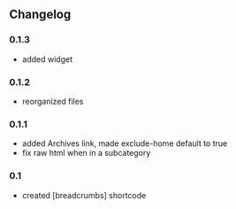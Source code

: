 ## Changelog

### 0.1.3
- added widget

### 0.1.2
- reorganized files

### 0.1.1
- added Archives link, made exclude-home default to true
- fix raw html when in a subcategory

### 0.1
- created [breadcrumbs] shortcode
